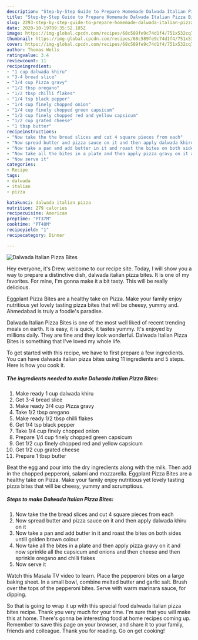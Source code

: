 ```yaml
---
description: "Step-by-Step Guide to Prepare Homemade Dalwada Italian Pizza Bites"
title: "Step-by-Step Guide to Prepare Homemade Dalwada Italian Pizza Bites"
slug: 2293-step-by-step-guide-to-prepare-homemade-dalwada-italian-pizza-bites
date: 2020-10-19T09:35:52.185Z
image: https://img-global.cpcdn.com/recipes/68c589fe9c74d1f4/751x532cq70/dalwada-italian-pizza-bites-recipe-main-photo.jpg
thumbnail: https://img-global.cpcdn.com/recipes/68c589fe9c74d1f4/751x532cq70/dalwada-italian-pizza-bites-recipe-main-photo.jpg
cover: https://img-global.cpcdn.com/recipes/68c589fe9c74d1f4/751x532cq70/dalwada-italian-pizza-bites-recipe-main-photo.jpg
author: Thomas Wells
ratingvalue: 3.4
reviewcount: 11
recipeingredient:
- "1 cup dalwada khiru"
- "3-4 bread slice"
- "3/4 cup Pizza gravy"
- "1/2 tbsp oregano"
- "1/2 tbsp chilli flakes"
- "1/4 tsp black pepper"
- "1/4 cup finely chopped onion"
- "1/4 cup finely chopped green capsicum"
- "1/2 cup finely chopped red and yellow capsicum"
- "1/2 cup grated cheese"
- "1 tbsp butter"
recipeinstructions:
- "Now take the the bread slices and cut 4 square pieces from each"
- "Now spread butter and pizza sauce on it and then apply dalwada khiru on it"
- "Now take a pan and add butter in it and roast the bites on both sides untill golden brown colour"
- "Now take all the bites in a plate and then apply pizza gravy on it and now sprinkle all the capsicum and onions and then cheese and then sprinkle oregano and chilli flakes"
- "Now serve it"
categories:
- Recipe
tags:
- dalwada
- italian
- pizza

katakunci: dalwada italian pizza 
nutrition: 279 calories
recipecuisine: American
preptime: "PT37M"
cooktime: "PT48M"
recipeyield: "1"
recipecategory: Dinner

---
```



![Dalwada Italian Pizza Bites](https://img-global.cpcdn.com/recipes/68c589fe9c74d1f4/751x532cq70/dalwada-italian-pizza-bites-recipe-main-photo.jpg)

Hey everyone, it's Drew, welcome to our recipe site. Today, I will show you a way to prepare a distinctive dish, dalwada italian pizza bites. It is one of my favorites. For mine, I'm gonna make it a bit tasty. This will be really delicious.

Eggplant Pizza Bites are a healthy take on Pizza. Make your family enjoy nutritious yet lovely tasting pizza bites that will be cheesy, yummy and. Ahmedabad is truly a foodie&#39;s paradise.

Dalwada Italian Pizza Bites is one of the most well liked of recent trending meals on earth. It is easy, it is quick, it tastes yummy. It's enjoyed by millions daily. They are fine and they look wonderful. Dalwada Italian Pizza Bites is something that I've loved my whole life.


To get started with this recipe, we have to first prepare a few ingredients. You can have dalwada italian pizza bites using 11 ingredients and 5 steps. Here is how you cook it.

<!--inarticleads1-->

##### The ingredients needed to make Dalwada Italian Pizza Bites:

1. Make ready 1 cup dalwada khiru
1. Get 3-4 bread slice
1. Make ready 3/4 cup Pizza gravy
1. Take 1/2 tbsp oregano
1. Make ready 1/2 tbsp chilli flakes
1. Get 1/4 tsp black pepper
1. Take 1/4 cup finely chopped onion
1. Prepare 1/4 cup finely chopped green capsicum
1. Get 1/2 cup finely chopped red and yellow capsicum
1. Get 1/2 cup grated cheese
1. Prepare 1 tbsp butter


Beat the egg and pour into the dry ingredients along with the milk. Then add in the chopped pepperoni, salami and mozzarella. Eggplant Pizza Bites are a healthy take on Pizza. Make your family enjoy nutritious yet lovely tasting pizza bites that will be cheesy, yummy and scrumptious. 

<!--inarticleads2-->

##### Steps to make Dalwada Italian Pizza Bites:

1. Now take the the bread slices and cut 4 square pieces from each
1. Now spread butter and pizza sauce on it and then apply dalwada khiru on it
1. Now take a pan and add butter in it and roast the bites on both sides untill golden brown colour
1. Now take all the bites in a plate and then apply pizza gravy on it and now sprinkle all the capsicum and onions and then cheese and then sprinkle oregano and chilli flakes
1. Now serve it


Watch this Masala TV video to learn. Place the pepperoni bites on a large baking sheet. In a small bowl, combine melted butter and garlic salt. Brush over the tops of the pepperoni bites. Serve with warm marinara sauce, for dipping. 

So that is going to wrap it up with this special food dalwada italian pizza bites recipe. Thank you very much for your time. I'm sure that you will make this at home. There's gonna be interesting food at home recipes coming up. Remember to save this page on your browser, and share it to your family, friends and colleague. Thank you for reading. Go on get cooking!
